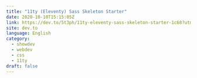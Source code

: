 ```yaml
---
title: "11ty (Eleventy) Sass Skeleton Starter"
date: 2020-10-10T15:15:05Z
link: https://dev.to/5t3ph/11ty-eleventy-sass-skeleton-starter-1c68?utm_medium=RSS&utm_source=news.12bit.vn
site: dev.to
language: English
category:
  - showdev
  - webdev
  - css
  - 11ty
draft: false
---
```

